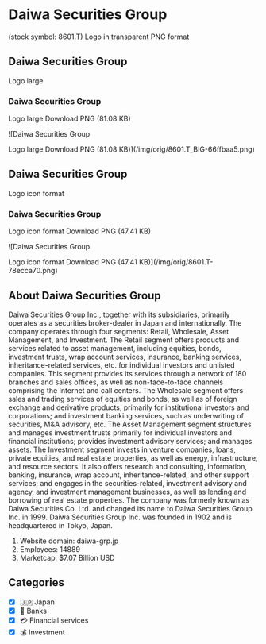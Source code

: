 # Daiwa Securities Group

 (stock symbol: 8601.T) Logo in transparent PNG format

## Daiwa Securities Group

 Logo large

### Daiwa Securities Group

 Logo large Download PNG (81.08 KB)

![Daiwa Securities Group

 Logo large Download PNG (81.08 KB)](/img/orig/8601.T_BIG-66ffbaa5.png)

## Daiwa Securities Group

 Logo icon format

### Daiwa Securities Group

 Logo icon format Download PNG (47.41 KB)

![Daiwa Securities Group

 Logo icon format Download PNG (47.41 KB)](/img/orig/8601.T-78ecca70.png)

## About Daiwa Securities Group



Daiwa Securities Group Inc., together with its subsidiaries, primarily operates as a securities broker-dealer in Japan and internationally. The company operates through four segments: Retail, Wholesale, Asset Management, and Investment. The Retail segment offers products and services related to asset management, including equities, bonds, investment trusts, wrap account services, insurance, banking services, inheritance-related services, etc. for individual investors and unlisted companies. This segment provides its services through a network of 180 branches and sales offices, as well as non-face-to-face channels comprising the Internet and call centers. The Wholesale segment offers sales and trading services of equities and bonds, as well as of foreign exchange and derivative products, primarily for institutional investors and corporations; and investment banking services, such as underwriting of securities, M&A advisory, etc. The Asset Management segment structures and manages investment trusts primarily for individual investors and financial institutions; provides investment advisory services; and manages assets. The Investment segment invests in venture companies, loans, private equities, and real estate properties, as well as energy, infrastructure, and resource sectors. It also offers research and consulting, information, banking, insurance, wrap account, inheritance-related, and other support services; and engages in the securities-related, investment advisory and agency, and investment management businesses, as well as lending and borrowing of real estate properties. The company was formerly known as Daiwa Securities Co. Ltd. and changed its name to Daiwa Securities Group Inc. in 1999. Daiwa Securities Group Inc. was founded in 1902 and is headquartered in Tokyo, Japan.

1. Website domain: daiwa-grp.jp
2. Employees: 14889
3. Marketcap: $7.07 Billion USD


## Categories
- [x] 🇯🇵 Japan
- [x] 🏦 Banks
- [x] 💳 Financial services
- [x] 💰 Investment
